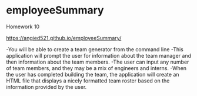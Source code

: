 # employeeSummary

Homework 10

https://angied521.github.io/employeeSummary/
 
 -You will be able to create a team generator from the command line
 -This application will prompt the user for information about the team manager and then information about the team members. 
 -The user can input any number of team members, and they may be a mix of engineers and interns.
 -When the user has completed building the team, the application will create an HTML file that displays a nicely formatted team roster
   based on the information provided by the user. 
